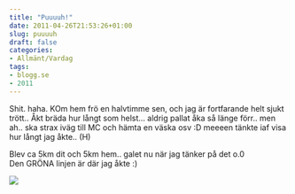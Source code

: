 ```yaml
---
title: "Puuuuh!"
date: 2011-04-26T21:53:26+01:00
slug: puuuuh
draft: false
categories:
- Allmänt/Vardag
tags:
- blogg.se
- 2011
---
```

Shit. haha. KOm hem frö en halvtimme sen, och jag är fortfarande helt sjukt trött.. Åkt bräda hur långt som helst... aldrig pallat åka så länge förr.. men ah.. ska strax iväg till MC och hämta en väska osv :D meeeen tänkte iaf visa hur långt jag åkte.. (H)  
  
Blev ca 5km dit och 5km hem.. galet nu när jag tänker på det o.0  
Den GRÖNA linjen är där jag åkte :)  
  
![](/assets/images/blogg.se/zkateeee_145122375.png)
